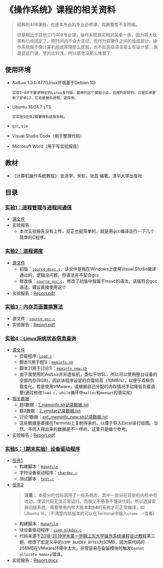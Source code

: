 # 《操作系统》课程的相关资料

> 经典的408课程，也是本专业的专业必修课，其重要性不言而喻。
>
> 但是相比于其他三门408专业课，操作系统其实相对简单一些，因为其大致架构已经固定了，短时间内不会大变动，而作为软硬件之间的组成部分，操作系统既不像计算机组成原理那么底层，也不如高级语言那么有设计感....我是说这门课，学的比较浅，所以感觉没那么难罢了

## 使用环境

* AidLux 1.3.0.477(Linux环境基于Debian 10)

      实验1~4并不要求特定的Linux发行版，我用的这个就挺小众，也用的好好的。只是后来更新了安卓12，它总是被杀进程，遂弃用。
* Ubuntu 16.04.7 LTS

      仅实验5任务2需要用到这版系统。
* `gcc`, `vim`
* Visual Studio Code（用于整理代码）
* Microsoft Word（用于写实验报告）

## 教材

* 《计算机操作系统教程》 张尧学，宋虹，张高 编著，清华大学出版社

## 目录

### [实验1：进程管理与进程间通信](./实验1)

* [源文件](./实验1/Exp1/)
* 实验报告
  * 本次实验报告没有上传，反正也挺简单的，就是用gcc编译运行一下几个简单的C程序。

### [实验2：进程调度](./实验2)

* [源文件](./实验2/Exp2)
  * 初版：[`source_msvc.c`](./实验2/Exp2/source_msvc.c)，该文件是我在Windows上使用Visual Studio编译通过的，逻辑没问题，但语法并不契合gcc
  * 修改版：[`source_gcc.c`](./实验2/Exp2/source_gcc.c)，修改了初版中独属于msvc的语法，该版符合gcc语法，建议直接使用这个
* 实验报告：[Report.pdf](./实验2/Report.pdf)

### [实验3：内存页面置换算法](./实验3)

* 源文件：[`source_gcc.c`](./实验3/Exp3/source_gcc.c)
* 实验报告：[Report.pdf](./实验3/Report.pdf)

### [实验4：Linux系统状态信息查询](./实验4)

* [源文件](./实验4/Exp4)
  * 负载程序: [`load.c`](./实验4/Exp4/load.c)
  * 脚本1(用于题1)：[`meminfo.sh`](./实验4/Exp4/meminfo.sh)
  * 脚本2(用于讨论1)：[`meminfo_new.sh`](./实验4/Exp4/meminfo_new.sh)
  * 由于我使用的AidLux并非虚拟机，类似于WSL，所以可以使用整台设备的全部内存(8GB)。因此该程序设定的负载较高（10MB/s），以便于观察负载变化。若是使用VMware，请根据自己分配的内存情况手动降低负载调整(通过修改`load.c`，`while`循环中`malloc`和`memset`的值实现)
* [相关数据](./实验4/Exp4)
  * 题1数据：[1_meminfo.sh记录数据.txt](./实验4/Exp4/1_meminfo.sh记录数据.txt)
  * 题2数据：[2_vmstat记录数据.txt](./实验4/Exp4/2_vmstat记录数据.txt)
  * 讨论1数据：[ext_meminfo_new.sh记录数据.txt](./实验4/Exp4/ext_meminfo_new.sh记录数据.txt)
  * 这些数据是直接在Terminal上复制得来的，以便于导入Excel进行绘图。当然，不同人得出来的数据是不一样的，这里只是做个参考。
* 实验报告：[Report.pdf](./实验4/Report.pdf)

### [实验5：（期末实验）设备驱动程序](./实验5)

* [任务1](./实验5/Exp5_1/)
  * 构建脚本：[`Makefile`](./实验5/Exp5_1/Makefile)
  * 字符设备驱动程序：[`chardev.c`](./实验5/Exp5_1/chardev.c)
  * 测试脚本：[`test.c`](./实验5/Exp5_1/test.c)
* [任务2](./实验5/Exp5_2/)
  > **注意：** 本部分的代码调用了一些系统库，其中一部分在较新的内核中有改动，使该代码无法正常运行。而我又~~不愿意~~不懂该代码，所以选择安装旧版系统。需要使用内核大版本**3**或**4**的系统才可正常编译，如Ubuntu 16。(不清楚内核版本的可以在Terminal中输入`uname -r`查看)
  * 构建脚本：[`Makefile`](./实验5/Exp5_1/Makefile)
  * 块设备驱动程序：[`simp_blkdev.c`](./实验5/Exp5_2/simp_blkdev.c)
  * 代码来源于[2018-2019学年第一学期江苏大学操作系统课程设计教程](https://github.com/LeoB-O/OS-Curriculum-Design)第三题，修改了宏定义中的`SIMP_BLKDEV_BYTES`为50MB，因为原代码的256MB在VMware环境中太大，非常容易在安装模块时触发`Cannot allocate memory`错误。
* 实验报告：[Report.docx](./实验5/Report.docx)
